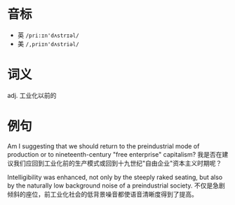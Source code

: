 # 音标

- 英 `/pri:ɪn'dʌstrɪəl/`
- 美 `/,priɪn'dʌstriəl/`

# 词义

adj. 工业化以前的


# 例句

Am I suggesting that we should return to the preindustrial mode of production or to nineteenth-century "free enterprise" capitalism?
我是否在建议我们应回到工业化前的生产模式或回到十九世纪"自由企业"资本主义时期呢？

Intelligibility was enhanced, not only by the steeply raked seating, but also by the naturally low background noise of a preindustrial society.
不仅是急剧倾斜的座位，前工业化社会的低背景噪音都使语音清晰度得到了提高。


